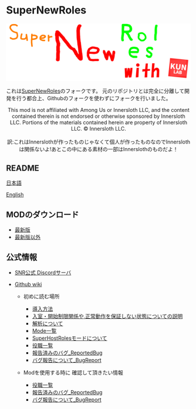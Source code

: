 # SuperNewRoles
![SNRImage](/images/SNRImage.png)

これは[SuperNewRoles](https://github.com/ykundesu/SuperNewRoles)のフォークです。
元のリポジトリとは完全に分離して開発を行う都合上、Githubのフォークを使わずにフォークを行いました。

<center>
This mod is not affiliated with Among Us or Innersloth LLC, and the content contained therein is not endorsed or otherwise sponsored by Innersloth LLC. Portions of the materials contained herein are property of Innersloth LLC. © Innersloth LLC.
</center><br><center>訳:これはInnerslothが作ったものじゃなくて個人が作ったものなのでInnerslothは関係ないよ!あとこの中にある素材の一部はInnerslothのものだよ！</center>

## README

[日本語](https://github.com/ykundesu/SuperNewRoles/blob/master/READMEs/README_jp.md)

[English](https://github.com/ykundesu/SuperNewRoles/blob/master/READMEs/README_en.md)

## MODのダウンロード
 - [最新版](https://github.com/ykundesu/SuperNewRoles/releases/latest)<br>
 - [最新版以外](https://github.com/ykundesu/SuperNewRoles/releases/)

## 公式情報
- [SNR公式 Discordサーバ](https://discord.gg/Cqfwx82ynN)

- [Github wiki](https://github.com/ykundesu/SuperNewRoles/wiki)
  - 初めに読む場所
    - [導入方法](https://github.com/ykundesu/SuperNewRoles/wiki/%E5%B0%8E%E5%85%A5%E6%96%B9%E6%B3%95)
    - [入室・開始制限関係や,正常動作を保証しない状態についての説明](https://github.com/ykundesu/SuperNewRoles/wiki/ClientMode)
    - [解析について](https://github.com/ykundesu/SuperNewRoles/wiki/%E8%A7%A3%E6%9E%90%E3%81%AB%E3%81%A4%E3%81%84%E3%81%A6)
    - [Mode一覧](https://github.com/ykundesu/SuperNewRoles/wiki/Mode%E4%B8%80%E8%A6%A7)
    - [SuperHostRolesモードについて](https://github.com/ykundesu/SuperNewRoles/wiki/SuperHostRoles%28SHR%29%E3%83%A2%E3%83%BC%E3%83%89)
    - [役職一覧](https://github.com/ykundesu/SuperNewRoles/wiki/%E5%BD%B9%E8%81%B7%E4%B8%80%E8%A6%A7)
    - [報告済みのバグ_ReportedBug](https://github.com/ykundesu/SuperNewRoles/wiki/%E5%A0%B1%E5%91%8A%E6%B8%88%E3%81%BF%E3%81%AE%E3%83%90%E3%82%B0_ReportedBug)
    - [バグ報告について_BugReport](https://github.com/ykundesu/SuperNewRoles/wiki/%E3%83%90%E3%82%B0%E5%A0%B1%E5%91%8A%E3%81%AB%E3%81%A4%E3%81%84%E3%81%A6_BugReport)

  - Modを使用する時に 確認して頂きたい情報
    - [役職一覧](https://github.com/ykundesu/SuperNewRoles/wiki/%E5%BD%B9%E8%81%B7%E4%B8%80%E8%A6%A7)
    - [報告済みのバグ_ReportedBug](https://github.com/ykundesu/SuperNewRoles/wiki/%E5%A0%B1%E5%91%8A%E6%B8%88%E3%81%BF%E3%81%AE%E3%83%90%E3%82%B0_ReportedBug)
    - [バグ報告について_BugReport](https://github.com/ykundesu/SuperNewRoles/wiki/%E3%83%90%E3%82%B0%E5%A0%B1%E5%91%8A%E3%81%AB%E3%81%A4%E3%81%84%E3%81%A6_BugReport)
